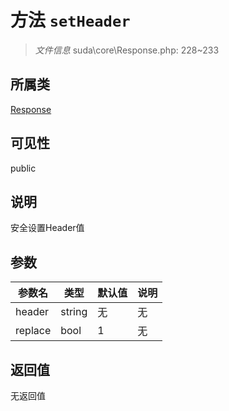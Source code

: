 # 方法 `setHeader`

> *文件信息* suda\core\Response.php: 228~233

## 所属类 

[Response](../Response.md)

## 可见性

public

## 说明

安全设置Header值

## 参数


| 参数名 | 类型 | 默认值 | 说明 |
|--------|-----|-------|-------|
| header |  string | 无 | 无 |
| replace |  bool | 1 | 无 |



## 返回值

无返回值
